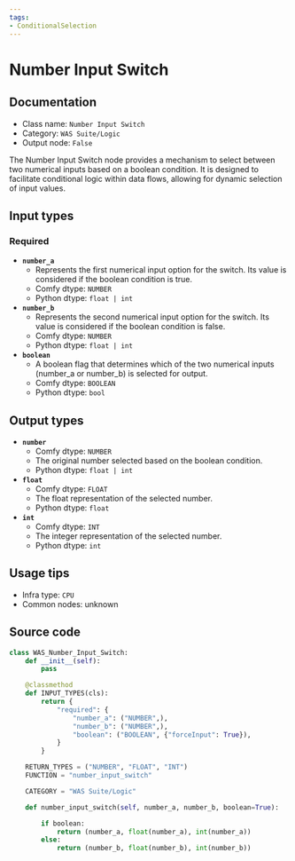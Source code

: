 ```yaml
---
tags:
- ConditionalSelection
---
```


# Number Input Switch
## Documentation
- Class name: `Number Input Switch`
- Category: `WAS Suite/Logic`
- Output node: `False`

The Number Input Switch node provides a mechanism to select between two numerical inputs based on a boolean condition. It is designed to facilitate conditional logic within data flows, allowing for dynamic selection of input values.
## Input types
### Required
- **`number_a`**
    - Represents the first numerical input option for the switch. Its value is considered if the boolean condition is true.
    - Comfy dtype: `NUMBER`
    - Python dtype: `float | int`
- **`number_b`**
    - Represents the second numerical input option for the switch. Its value is considered if the boolean condition is false.
    - Comfy dtype: `NUMBER`
    - Python dtype: `float | int`
- **`boolean`**
    - A boolean flag that determines which of the two numerical inputs (number_a or number_b) is selected for output.
    - Comfy dtype: `BOOLEAN`
    - Python dtype: `bool`
## Output types
- **`number`**
    - Comfy dtype: `NUMBER`
    - The original number selected based on the boolean condition.
    - Python dtype: `float | int`
- **`float`**
    - Comfy dtype: `FLOAT`
    - The float representation of the selected number.
    - Python dtype: `float`
- **`int`**
    - Comfy dtype: `INT`
    - The integer representation of the selected number.
    - Python dtype: `int`
## Usage tips
- Infra type: `CPU`
- Common nodes: unknown


## Source code
```python
class WAS_Number_Input_Switch:
    def __init__(self):
        pass

    @classmethod
    def INPUT_TYPES(cls):
        return {
            "required": {
                "number_a": ("NUMBER",),
                "number_b": ("NUMBER",),
                "boolean": ("BOOLEAN", {"forceInput": True}),
            }
        }

    RETURN_TYPES = ("NUMBER", "FLOAT", "INT")
    FUNCTION = "number_input_switch"

    CATEGORY = "WAS Suite/Logic"

    def number_input_switch(self, number_a, number_b, boolean=True):

        if boolean:
            return (number_a, float(number_a), int(number_a))
        else:
            return (number_b, float(number_b), int(number_b))

```
